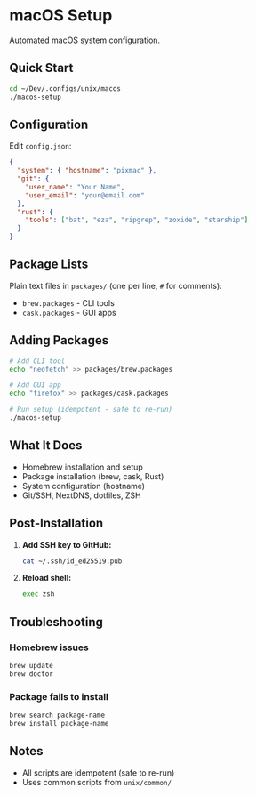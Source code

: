 # macOS Setup

Automated macOS system configuration.

## Quick Start

```bash
cd ~/Dev/.configs/unix/macos
./macos-setup
```

## Configuration

Edit `config.json`:

```json
{
  "system": { "hostname": "pixmac" },
  "git": {
    "user_name": "Your Name",
    "user_email": "your@email.com"
  },
  "rust": {
    "tools": ["bat", "eza", "ripgrep", "zoxide", "starship"]
  }
}
```

## Package Lists

Plain text files in `packages/` (one per line, `#` for comments):

- `brew.packages` - CLI tools
- `cask.packages` - GUI apps

## Adding Packages

```bash
# Add CLI tool
echo "neofetch" >> packages/brew.packages

# Add GUI app
echo "firefox" >> packages/cask.packages

# Run setup (idempotent - safe to re-run)
./macos-setup
```

## What It Does

- Homebrew installation and setup
- Package installation (brew, cask, Rust)
- System configuration (hostname)
- Git/SSH, NextDNS, dotfiles, ZSH

## Post-Installation

1. **Add SSH key to GitHub:**
   ```bash
   cat ~/.ssh/id_ed25519.pub
   ```
2. **Reload shell:**
   ```bash
   exec zsh
   ```

## Troubleshooting

### Homebrew issues

```bash
brew update
brew doctor
```

### Package fails to install

```bash
brew search package-name
brew install package-name
```

## Notes

- All scripts are idempotent (safe to re-run)
- Uses common scripts from `unix/common/`

